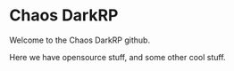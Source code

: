 # Chaos DarkRP

Welcome to the Chaos DarkRP github.

Here we have opensource stuff, and some other cool stuff.
